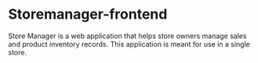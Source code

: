 # Storemanager-frontend
Store Manager is a web application that helps store owners manage sales and product inventory records. 
This application is meant for use in a single store.
